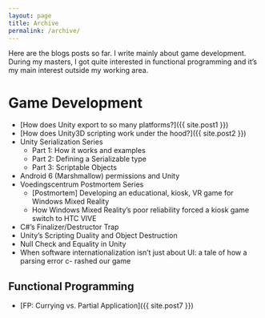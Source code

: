 ```yaml
---
layout: page
title: Archive
permalink: /archive/
---
```


Here are the blogs posts so far. I write mainly about game development. During my masters, I got quite interested in functional programming and it’s my main interest outside my working area.

# Game Development
- [How does Unity export to so many platforms?]({{ site.post1 }})
- [How does Unity3D scripting work under the hood?]({{ site.post2 }})
- Unity Serialization Series
	- Part 1: How it works and examples
	- Part 2: Defining a Serializable type
	- Part 3: Scriptable Objects
- Android 6 (Marshmallow) permissions and Unity
- Voedingscentrum Postmortem Series
	- [Postmortem] Developing an educational, kiosk, VR game for Windows Mixed Reality
	- How Windows Mixed Reality’s poor reliability forced a kiosk game switch to HTC VIVE
- C#’s Finalizer/Destructor Trap
- Unity’s Scripting Duality and Object Destruction
- Null Check and Equality in Unity
- When software internationalization isn’t just about UI: a tale of how a parsing error c- rashed our game


## Functional Programming
- [FP: Currying vs. Partial Application]({{ site.post7 }})
